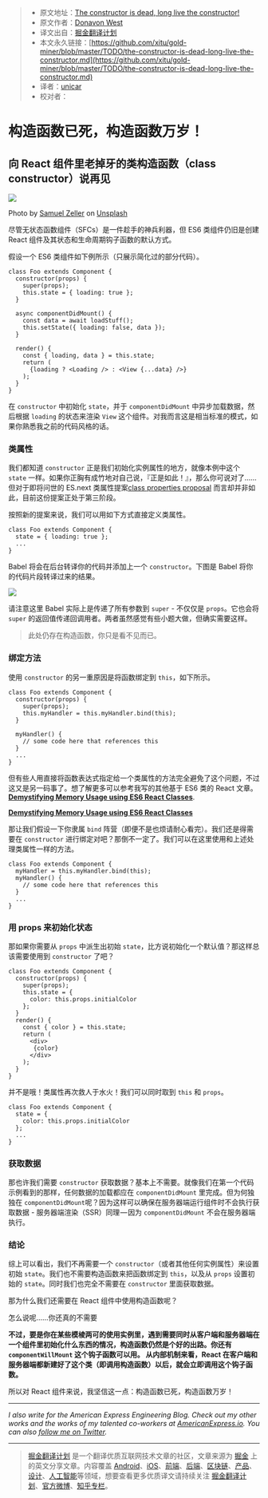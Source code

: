> * 原文地址：[The constructor is dead, long live the constructor!](https://hackernoon.com/the-constructor-is-dead-long-live-the-constructor-c10871bea599)
> * 原文作者：[Donavon West](https://hackernoon.com/@donavon?source=post_header_lockup)
> * 译文出自：[掘金翻译计划](https://github.com/xitu/gold-miner)
> * 本文永久链接：[https://github.com/xitu/gold-miner/blob/master/TODO/the-constructor-is-dead-long-live-the-constructor.md](https://github.com/xitu/gold-miner/blob/master/TODO/the-constructor-is-dead-long-live-the-constructor.md)
> * 译者：[unicar](https://github.com/unicar9)
> * 校对者：

# 构造函数已死，构造函数万岁！


## 向 React 组件里老掉牙的类构造函数（class constructor）说再见


![](https://cdn-images-1.medium.com/max/2000/1*RKQ1VZhf-b7We4YN78xWlA.jpeg)

Photo by [Samuel Zeller](https://unsplash.com/photos/VLioQ2c-VwE?utm_source=unsplash&utm_medium=referral&utm_content=creditCopyText) on [Unsplash](https://unsplash.com/?utm_source=unsplash&utm_medium=referral&utm_content=creditCopyText)

尽管无状态函数组件（SFCs）是一件趁手的神兵利器，但 ES6 类组件仍旧是创建 React 组件及其状态和生命周期钩子函数的默认方式。


假设一个 ES6 类组件如下例所示（只展示简化过的部分代码）。


```
class Foo extends Component {
  constructor(props) {
    super(props); 
    this.state = { loading: true };
  }
```

```
  async componentDidMount() {
    const data = await loadStuff();
    this.setState({ loading: false, data });
  }
```

```
  render() {
    const { loading, data } = this.state;
    return (
      {loading ? <Loading /> : <View {...data} />}
    );
  }
}
```

在 `constructor` 中初始化 `state`，并于 `componentDidMount` 中异步加载数据，然后根据 `loading` 的状态来渲染 `View` 这个组件。对我而言这是相当标准的模式，如果你熟悉我之前的代码风格的话。


### 类属性


我们都知道 `constructor` 正是我们初始化实例属性的地方，就像本例中这个 `state` 一样。如果你正胸有成竹地对自己说，『正是如此！』，那么你可说对了……但对于即将问世的 ES.next 类属性提案[class properties proposal](https://github.com/tc39/proposal-class-fields) 而言却并非如此，目前这份提案正处于第三阶段。


按照新的提案来说，我们可以用如下方式直接定义类属性。


```
class Foo extends Component {
  state = { loading: true };
  ...
}
```

Babel 将会在后台转译你的代码并添加上一个 `constructor`。下图是 Babel 将你的代码片段转译过来的结果。


![](https://cdn-images-1.medium.com/max/800/1*IK4vl_NlOIdCDlFYyizEeQ.png)

请注意这里 Babel 实际上是传递了所有参数到 `super` - 不仅仅是 `props`。它也会将 `super` 的返回值传递回调用者。两者虽然感觉有些小题大做，但确实需要这样。


> 此处仍存在构造函数，你只是看不见而已。


### 绑定方法


使用 `constructor` 的另一重原因是将函数绑定到 `this`，如下所示。


```
class Foo extends Component {
  constructor(props) {
    super(props); 
    this.myHandler = this.myHandler.bind(this);
  }
```

```
  myHandler() {
    // some code here that references this
  }
  ...
}
```

但有些人用直接将函数表达式指定给一个类属性的方法完全避免了这个问题，不过这又是另一码事了。想了解更多可以参考我写的其他基于 ES6 类的 React 文章。 [**Demystifying Memory Usage using ES6 React Classes**](https://medium.com/@donavon/demystifying-memory-usage-using-es6-react-classes-d9d904bc4557 "https://medium.com/@donavon/demystifying-memory-usage-using-es6-react-classes-d9d904bc4557").



[**Demystifying Memory Usage using ES6 React Classes**](https://medium.com/@donavon/demystifying-memory-usage-using-es6-react-classes-d9d904bc4557)

那让我们假设一下你隶属 `bind` 阵营（即便不是也烦请耐心看完）。我们还是得需要在 `constructor` 进行绑定对吧？那倒不一定了。我们可以在这里使用和上述处理类属性一样的方法。


```
class Foo extends Component {
  myHandler = this.myHandler.bind(this);
  myHandler() {
    // some code here that references this
  }
  ...
}
```

### 用 props 来初始化状态


那如果你需要从 `props` 中派生出初始 `state`，比方说初始化一个默认值？那这样总该需要使用到 `constructor` 了吧？


```
class Foo extends Component {
  constructor(props) {
    super(props); 
    this.state = {
      color: this.props.initialColor
    };
  }
  render() {
    const { color } = this.state;
    return (
      <div>
       {color}
      </div>
    );
  }
}
```

并不是哦！类属性再次救人于水火！我们可以同时取到 `this` 和 `props`。


```
class Foo extends Component {
  state = {
    color: this.props.initialColor
  };
  ...
}
```

### 获取数据


那也许我们需要 `constructor` 获取数据？基本上不需要。就像我们在第一个代码示例看到的那样，任何数据的加载都应在 `componentDidMount` 里完成。但为何独独在 `componentDidMount`呢？因为这样可以确保在服务器端运行组件时不会执行获取数据 - 服务器端渲染（SSR）同理 — 因为 `componentDidMount` 不会在服务器端执行。

### 结论

综上可以看出，我们不再需要一个 `constructor`（或者其他任何实例属性）来设置初始 `state`。我们也不需要构造函数来把函数绑定到 `this`，以及从 `props` 设置初始的 `state`。同时我们也完全不需要在 `constructor` 里面获取数据。


那为什么我们还需要在 React 组件中使用构造函数呢？

怎么说呢……你还真的不需要

__不过，要是你在某些模棱两可的使用实例里，遇到需要同时从客户端和服务器端在一个组件里初始化什么东西的情况，构造函数仍然是个好的出路。你还有 `componentWillMount` 这个钩子函数可以用。 从内部机制来看，React 在客户端和服务器端都新建好了这个类（即调用构造函数）以后，就会立即调用这个钩子函数。__


所以对 React 组件来说，我坚信这一点：构造函数已死，构造函数万岁！

* * *

_I also write for the American Express Engineering Blog. Check out my other works and the works of my talented co-workers at_ [_AmericanExpress.io_](http://americanexpress.io/)_. You can also_ [_follow me on Twitter_](https://twitter.com/donavon)_._


---

> [掘金翻译计划](https://github.com/xitu/gold-miner) 是一个翻译优质互联网技术文章的社区，文章来源为 [掘金](https://juejin.im) 上的英文分享文章。内容覆盖 [Android](https://github.com/xitu/gold-miner#android)、[iOS](https://github.com/xitu/gold-miner#ios)、[前端](https://github.com/xitu/gold-miner#前端)、[后端](https://github.com/xitu/gold-miner#后端)、[区块链](https://github.com/xitu/gold-miner#区块链)、[产品](https://github.com/xitu/gold-miner#产品)、[设计](https://github.com/xitu/gold-miner#设计)、[人工智能](https://github.com/xitu/gold-miner#人工智能)等领域，想要查看更多优质译文请持续关注 [掘金翻译计划](https://github.com/xitu/gold-miner)、[官方微博](http://weibo.com/juejinfanyi)、[知乎专栏](https://zhuanlan.zhihu.com/juejinfanyi)。
